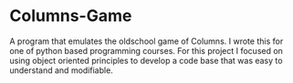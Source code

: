 # Columns-Game
A program that emulates the oldschool game of Columns.
I wrote this for one of python based programming courses.
For this project I focused on using object oriented principles to develop a code base that was easy to understand and modifiable. 
